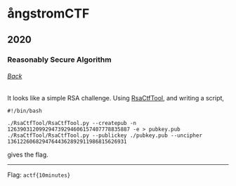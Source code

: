 # ångstromCTF
## 2020
### Reasonably Secure Algorithm
###### [Back](../write.md)

It looks like a simple RSA challenge. Using [RsaCtfTool](https://github.com/Ganapati/RsaCtfTool),
and writing a script,
```shell script
#!/bin/bash

./RsaCtfTool/RsaCtfTool.py --createpub -n 126390312099294739294606157407778835887 -e > pubkey.pub
./RsaCtfTool/RsaCtfTool.py --publickey ./pubkey.pub --uncipher 13612260682947644362892911986815626931
```
gives the flag.

---
Flag: `actf{10minutes}`